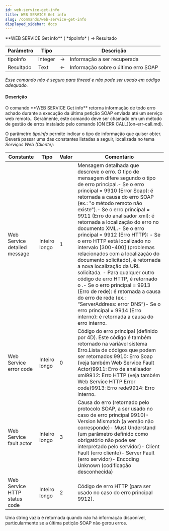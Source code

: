 ```yaml
---
id: web-service-get-info
title: WEB SERVICE Get info
slug: /commands/web-service-get-info
displayed_sidebar: docs
---
```


<!--REF #_command_.WEB SERVICE Get info.Syntax-->**WEB SERVICE Get info** ( *tipoInfo* ) -> Resultado<!-- END REF-->
<!--REF #_command_.WEB SERVICE Get info.Params-->
| Parâmetro | Tipo |  | Descrição |
| --- | --- | --- | --- |
| tipoInfo | Integer | &#8594;  | Informação a ser recuperada |
| Resultado | Text | &#8592; | Informação sobre o último erro SOAP |

<!-- END REF-->

*Esse comando não é seguro para thread e não pode ser usado em código adequado.*


#### Descrição 

<!--REF #_command_.WEB SERVICE Get info.Summary-->O comando **WEB SERVICE Get info** retorna informação de todo erro achado durante a execução da última petição SOAP enviada até um serviço web remoto.<!-- END REF-->. Geralmente, este comando deve ser chamado em um método de gestão de erros instalado pelo comando [ON ERR CALL](on-err-call.md).  
  
O parâmetro *tipoinfo* permite indicar o tipo de informação que quiser obter. Deverá passar uma das constantes listadas a seguir, localizada no tema *Serviços Web (Cliente)*:  

| Constante                    | Tipo          | Valor | Comentário                                                                                                                                                                                                                                                                                                                                                                                                                                                                                                                                                                                                                                                                                                                                                                                                                        |
| ---------------------------- | ------------- | ----- | --------------------------------------------------------------------------------------------------------------------------------------------------------------------------------------------------------------------------------------------------------------------------------------------------------------------------------------------------------------------------------------------------------------------------------------------------------------------------------------------------------------------------------------------------------------------------------------------------------------------------------------------------------------------------------------------------------------------------------------------------------------------------------------------------------------------------------- |
| Web Service detailed message | Inteiro longo | 1     | Mensagem detalhada que descreve o erro. O tipo de mensagem difere segundo o tipo de erro principal.\- Se o erro principal = 9910 (Error Soap): é retornada a causa do erro SOAP (ex.: "o método remoto não existe").\- Se o erro principal = 9911 (Erro do analisador xml): é retornada a localização do erro no documento XML.\- Se o erro principal = 9912 (Erro HTTP): \- Se o erro HTTP está localizado no intervalo \[300-400\] (problemas relacionados com a localização do documento solicitado), é retornada a nova localização da URL solicitada. \- Para qualquer outro código de erro HTTP, é retornado o <body>.\- Se o erro principal = 9913 (Erro de rede): é retornada a causa do erro de rede (ex.: “ServerAddress: error DNS”)\- Se o erro principal = 9914 (Erro interno): é retornada a causa do erro interno. |
| Web Service error code       | Inteiro longo | 0     | Código do erro principal (definido por 4D). Este código é também retornado na variável sistema Erro.Lista de códigos que podem ser retornados:9910: Erro Soap (veja também Web Service Fault Actor)9911: Erro de analisador xml9912: Erro HTTP (veja também Web Service HTTP Error code)9913: Erro rede9914: Erro interno.                                                                                                                                                                                                                                                                                                                                                                                                                                                                                                        |
| Web Service fault actor      | Inteiro longo | 3     | Causa do erro (retornado pelo protocolo SOAP, a ser usado no caso de erro principal 9910)\- Version Mismatch (a versão não corresponde)\- Must Understand (um parâmetro definido como obrigatório não pode ser interpretado pelo servidor)\- Client Fault (erro cliente)\- Server Fault (erro servidor)\- Encoding Unknown (codificação desconhecida)                                                                                                                                                                                                                                                                                                                                                                                                                                                                             |
| Web Service HTTP status code | Inteiro longo | 2     | Código de erro HTTP (para ser usado no caso do erro principal 9912).                                                                                                                                                                                                                                                                                                                                                                                                                                                                                                                                                                                                                                                                                                                                                              |

Uma string vazia é retornada quando não há informação disponível, particularmente se a última petição SOAP não gerou erros.
